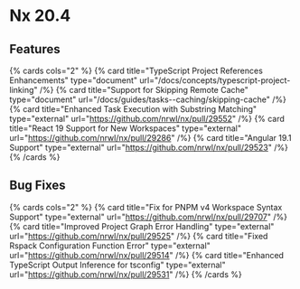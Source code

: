 # Nx 20.4

## Features

{% cards cols="2" %}
{% card title="TypeScript Project References Enhancements" type="document" url="/docs/concepts/typescript-project-linking" /%}
{% card title="Support for Skipping Remote Cache" type="document" url="/docs/guides/tasks--caching/skipping-cache" /%}
{% card title="Enhanced Task Execution with Substring Matching" type="external" url="https://github.com/nrwl/nx/pull/29552" /%}
{% card title="React 19 Support for New Workspaces" type="external" url="https://github.com/nrwl/nx/pull/29286" /%}
{% card title="Angular 19.1 Support" type="external" url="https://github.com/nrwl/nx/pull/29523" /%}
{% /cards %}

## Bug Fixes

{% cards cols="2" %}
{% card title="Fix for PNPM v4 Workspace Syntax Support" type="external" url="https://github.com/nrwl/nx/pull/29707" /%}
{% card title="Improved Project Graph Error Handling" type="external" url="https://github.com/nrwl/nx/pull/29525" /%}
{% card title="Fixed Rspack Configuration Function Error" type="external" url="https://github.com/nrwl/nx/pull/29514" /%}
{% card title="Enhanced TypeScript Output Inference for tsconfig" type="external" url="https://github.com/nrwl/nx/pull/29531" /%}
{% /cards %}
